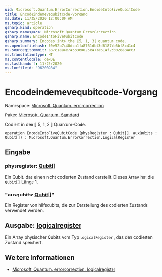 ```yaml
---
uid: Microsoft.Quantum.ErrorCorrection.EncodeIntoFiveQubitCode
title: Encodeindemevequbitcode-Vorgang
ms.date: 11/25/2020 12:00:00 AM
ms.topic: article
qsharp.kind: operation
qsharp.namespace: Microsoft.Quantum.ErrorCorrection
qsharp.name: EncodeIntoFiveQubitCode
qsharp.summary: Encodes into the ⟦5, 1, 3⟧ quantum code.
ms.openlocfilehash: 70e52b7440dca1fa8761db13d6187cb6bf8c43c4
ms.sourcegitcommit: a87c1aa8e7453360025e47ba614f25b02ea84ec3
ms.translationtype: MT
ms.contentlocale: de-DE
ms.lasthandoff: 11/26/2020
ms.locfileid: "96200984"
---
```

# <a name="encodeintofivequbitcode-operation"></a>Encodeindemevequbitcode-Vorgang

Namespace: [Microsoft. Quantum. errorcorrection](xref:Microsoft.Quantum.ErrorCorrection)

Paket: [Microsoft. Quantum. Standard](https://nuget.org/packages/Microsoft.Quantum.Standard)


Codiert in den ⟦ 5, 1, 3 ⟧ Quantum-Code.

```qsharp
operation EncodeIntoFiveQubitCode (physRegister : Qubit[], auxQubits : Qubit[]) : Microsoft.Quantum.ErrorCorrection.LogicalRegister
```


## <a name="input"></a>Eingabe

### <a name="physregister--qubit"></a>physregister: [Qubit](xref:microsoft.quantum.lang-ref.qubit)[]

Ein Qubit, das einen nicht codierten Zustand darstellt. Dieses Array hat die `Qubit[]` Länge 1.


### <a name="auxqubits--qubit"></a>"auxqubits: [Qubit](xref:microsoft.quantum.lang-ref.qubit)[]"

Ein Register von hilfsqubits, die zur Darstellung des codierten Zustands verwendet werden.



## <a name="output--logicalregister"></a>Ausgabe: [logicalregister](xref:Microsoft.Quantum.ErrorCorrection.LogicalRegister)

Ein Array physischer Qubits vom Typ `LogicalRegister` , das den codierten Zustand speichert.

## <a name="see-also"></a>Weitere Informationen

- [Microsoft. Quantum. errorcorrection. logicalregister](xref:Microsoft.Quantum.ErrorCorrection.LogicalRegister)